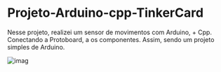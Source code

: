 # Projeto-Arduino-cpp-TinkerCard
 
  Nesse projeto, realizei um sensor de movimentos com Arduino, + Cpp. Conectando a Protoboard, a os componentes. Assim, sendo um projeto simples de Arduino.

 
  
![imag](https://github.com/user-attachments/assets/a318b6ee-bb10-40b8-add4-95fb8471fec1)
